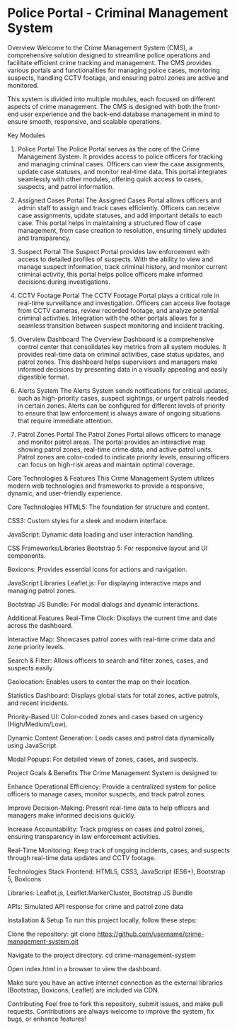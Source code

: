 # Police Portal - Criminal Management System

Overview
Welcome to the Crime Management System (CMS), a comprehensive solution designed to streamline police operations and facilitate efficient crime tracking and management. The CMS provides various portals and functionalities for managing police cases, monitoring suspects, handling CCTV footage, and ensuring patrol zones are active and monitored.

This system is divided into multiple modules, each focused on different aspects of crime management. The CMS is designed with both the front-end user experience and the back-end database management in mind to ensure smooth, responsive, and scalable operations.

Key Modules
1. Police Portal
The Police Portal serves as the core of the Crime Management System. It provides access to police officers for tracking and managing criminal cases. Officers can view the case assignments, update case statuses, and monitor real-time data. This portal integrates seamlessly with other modules, offering quick access to cases, suspects, and patrol information.

2. Assigned Cases Portal
The Assigned Cases Portal allows officers and admin staff to assign and track cases efficiently. Officers can receive case assignments, update statuses, and add important details to each case. This portal helps in maintaining a structured flow of case management, from case creation to resolution, ensuring timely updates and transparency.

3. Suspect Portal
The Suspect Portal provides law enforcement with access to detailed profiles of suspects. With the ability to view and manage suspect information, track criminal history, and monitor current criminal activity, this portal helps police officers make informed decisions during investigations.

4. CCTV Footage Portal
The CCTV Footage Portal plays a critical role in real-time surveillance and investigation. Officers can access live footage from CCTV cameras, review recorded footage, and analyze potential criminal activities. Integration with the other portals allows for a seamless transition between suspect monitoring and incident tracking.

5. Overview Dashboard
The Overview Dashboard is a comprehensive control center that consolidates key metrics from all system modules. It provides real-time data on criminal activities, case status updates, and patrol zones. This dashboard helps supervisors and managers make informed decisions by presenting data in a visually appealing and easily digestible format.

6. Alerts System
The Alerts System sends notifications for critical updates, such as high-priority cases, suspect sightings, or urgent patrols needed in certain zones. Alerts can be configured for different levels of priority to ensure that law enforcement is always aware of ongoing situations that require immediate attention.

7. Patrol Zones Portal
The Patrol Zones Portal allows officers to manage and monitor patrol areas. The portal provides an interactive map showing patrol zones, real-time crime data, and active patrol units. Patrol zones are color-coded to indicate priority levels, ensuring officers can focus on high-risk areas and maintain optimal coverage.

Core Technologies & Features
This Crime Management System utilizes modern web technologies and frameworks to provide a responsive, dynamic, and user-friendly experience.

Core Technologies
HTML5: The foundation for structure and content.

CSS3: Custom styles for a sleek and modern interface.

JavaScript: Dynamic data loading and user interaction handling.

CSS Frameworks/Libraries
Bootstrap 5: For responsive layout and UI components.

Boxicons: Provides essential icons for actions and navigation.

JavaScript Libraries
Leaflet.js: For displaying interactive maps and managing patrol zones.

Bootstrap JS Bundle: For modal dialogs and dynamic interactions.

Additional Features
Real-Time Clock: Displays the current time and date across the dashboard.

Interactive Map: Showcases patrol zones with real-time crime data and zone priority levels.

Search & Filter: Allows officers to search and filter zones, cases, and suspects easily.

Geolocation: Enables users to center the map on their location.

Statistics Dashboard: Displays global stats for total zones, active patrols, and recent incidents.

Priority-Based UI: Color-coded zones and cases based on urgency (High/Medium/Low).

Dynamic Content Generation: Loads cases and patrol data dynamically using JavaScript.

Modal Popups: For detailed views of zones, cases, and suspects.

Project Goals & Benefits
The Crime Management System is designed to:

Enhance Operational Efficiency: Provide a centralized system for police officers to manage cases, monitor suspects, and track patrol zones.

Improve Decision-Making: Present real-time data to help officers and managers make informed decisions quickly.

Increase Accountability: Track progress on cases and patrol zones, ensuring transparency in law enforcement activities.

Real-Time Monitoring: Keep track of ongoing incidents, cases, and suspects through real-time data updates and CCTV footage.

Technologies Stack
Frontend: HTML5, CSS3, JavaScript (ES6+), Bootstrap 5, Boxicons

Libraries: Leaflet.js, Leaflet.MarkerCluster, Bootstrap JS Bundle

APIs: Simulated API response for crime and patrol zone data

Installation & Setup
To run this project locally, follow these steps:

Clone the repository: git clone https://github.com/username/crime-management-system.git

Navigate to the project directory: cd crime-management-system

Open index.html in a browser to view the dashboard.

Make sure you have an active internet connection as the external libraries (Bootstrap, Boxicons, Leaflet) are included via CDN.

Contributing
Feel free to fork this repository, submit issues, and make pull requests. Contributions are always welcome to improve the system, fix bugs, or enhance features!
